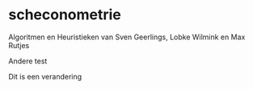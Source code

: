 # scheconometrie
Algoritmen en Heuristieken van Sven Geerlings, Lobke Wilmink en Max Rutjes

Andere test 

Dit is een verandering